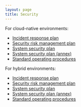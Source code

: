 ```yaml
---
layout: page
title: Security
---
```


For cloud-native environments:

* [Incident response plan](/blueprint/security/incident-response-plan.html)
* [Security risk management plan](/blueprint/security/security-risk-management-plan.html)
* [System security plan](/blueprint/security/system-security-plan.html)
* [System security plan (annex)](/assets/files/security/system-security-plan-annex.xlsx)
* [Standard operating procedures](/blueprint/security/standard-operating-procedures.html)

For hybrid environments:

* [Incident response plan](/blueprint/security/)
* [Security risk management plan](/blueprint/security/)
* [System security plan](/blueprint/security/)
* [System security plan (annex)](/assets/files/security/hybrid-system-security-plan-annex.xlsx)
* [Standard operating procedures](/blueprint/security/hybrid-standard-operating-procedures.html)
